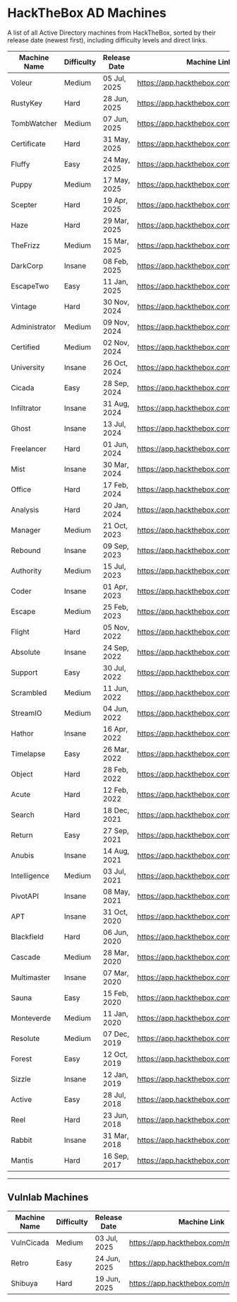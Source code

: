 # HackTheBox AD Machines

A list of all Active Directory machines from HackTheBox, sorted by their release date (newest first), including difficulty levels and direct links.

| Machine Name   | Difficulty | Release Date    | Machine Link                                    |
|----------------|------------|-----------------|-------------------------------------------------|
| Voleur         | Medium     | 05 Jul, 2025    | https://app.hackthebox.com/machines/670 |
| RustyKey       | Hard       | 28 Jun, 2025    | https://app.hackthebox.com/machines/669 |
| TombWatcher    | Medium     | 07 Jun, 2025    | https://app.hackthebox.com/machines/664 |
| Certificate    | Hard       | 31 May, 2025    | https://app.hackthebox.com/machines/663 |
| Fluffy         | Easy       | 24 May, 2025    | https://app.hackthebox.com/machines/662 |
| Puppy          | Medium     | 17 May, 2025    | https://app.hackthebox.com/machines/661 |
| Scepter        | Hard       | 19 Apr, 2025    | https://app.hackthebox.com/machines/657 |
| Haze           | Hard       | 29 Mar, 2025    | https://app.hackthebox.com/machines/654 |
| TheFrizz       | Medium     | 15 Mar, 2025    | https://app.hackthebox.com/machines/652 |
| DarkCorp       | Insane     | 08 Feb, 2025    | https://app.hackthebox.com/machines/647 |
| EscapeTwo      | Easy       | 11 Jan, 2025    | https://app.hackthebox.com/machines/642 |
| Vintage        | Hard       | 30 Nov, 2024    | https://app.hackthebox.com/machines/637 |
| Administrator  | Medium     | 09 Nov, 2024    | https://app.hackthebox.com/machines/634 |
| Certified      | Medium     | 02 Nov, 2024    | https://app.hackthebox.com/machines/633 |
| University     | Insane     | 26 Oct, 2024    | https://app.hackthebox.com/machines/632 |
| Cicada         | Easy       | 28 Sep, 2024    | https://app.hackthebox.com/machines/627 |
| Infiltrator    | Insane     | 31 Aug, 2024    | https://app.hackthebox.com/machines/623 |
| Ghost          | Insane     | 13 Jul, 2024    | https://app.hackthebox.com/machines/616 |
| Freelancer     | Hard       | 01 Jun, 2024    | https://app.hackthebox.com/machines/604 |
| Mist           | Insane     | 30 Mar, 2024    | https://app.hackthebox.com/machines/595 |
| Office         | Hard       | 17 Feb, 2024    | https://app.hackthebox.com/machines/588 |
| Analysis       | Hard       | 20 Jan, 2024    | https://app.hackthebox.com/machines/584 |
| Manager        | Medium     | 21 Oct, 2023    | https://app.hackthebox.com/machines/572 |
| Rebound        | Insane     | 09 Sep, 2023    | https://app.hackthebox.com/machines/560 |
| Authority      | Medium     | 15 Jul, 2023    | https://app.hackthebox.com/machines/553 |
| Coder          | Insane     | 01 Apr, 2023    | https://app.hackthebox.com/machines/536 |
| Escape         | Medium     | 25 Feb, 2023    | https://app.hackthebox.com/machines/531 |
| Flight         | Hard       | 05 Nov, 2022    | https://app.hackthebox.com/machines/510 |
| Absolute       | Insane     | 24 Sep, 2022    | https://app.hackthebox.com/machines/498 |
| Support        | Easy       | 30 Jul, 2022    | https://app.hackthebox.com/machines/484 |
| Scrambled      | Medium     | 11 Jun, 2022    | https://app.hackthebox.com/machines/476 |
| StreamIO       | Medium     | 04 Jun, 2022    | https://app.hackthebox.com/machines/474 |
| Hathor         | Insane     | 16 Apr, 2022    | https://app.hackthebox.com/machines/459 |
| Timelapse      | Easy       | 26 Mar, 2022    | https://app.hackthebox.com/machines/452 |
| Object         | Hard       | 28 Feb, 2022    | https://app.hackthebox.com/machines/447 |
| Acute          | Hard       | 12 Feb, 2022    | https://app.hackthebox.com/machines/438 |
| Search         | Hard       | 18 Dec, 2021    | https://app.hackthebox.com/machines/422 |
| Return         | Easy       | 27 Sep, 2021    | https://app.hackthebox.com/machines/401 |
| Anubis         | Insane     | 14 Aug, 2021    | https://app.hackthebox.com/machines/371 |
| Intelligence   | Medium     | 03 Jul, 2021    | https://app.hackthebox.com/machines/357 |
| PivotAPI       | Insane     | 08 May, 2021    | https://app.hackthebox.com/machines/345 |
| APT            | Insane     | 31 Oct, 2020    | https://app.hackthebox.com/machines/296 |
| Blackfield     | Hard       | 06 Jun, 2020    | https://app.hackthebox.com/machines/255 |
| Cascade        | Medium     | 28 Mar, 2020    | https://app.hackthebox.com/machines/235 |
| Multimaster    | Insane     | 07 Mar, 2020    | https://app.hackthebox.com/machines/232 |
| Sauna          | Easy       | 15 Feb, 2020    | https://app.hackthebox.com/machines/229 |
| Monteverde     | Medium     | 11 Jan, 2020    | https://app.hackthebox.com/machines/223 |
| Resolute       | Medium     | 07 Dec, 2019    | https://app.hackthebox.com/machines/220 |
| Forest         | Easy       | 12 Oct, 2019    | https://app.hackthebox.com/machines/212 |
| Sizzle         | Insane     | 12 Jan, 2019    | https://app.hackthebox.com/machines/169 |
| Active         | Easy       | 28 Jul, 2018    | https://app.hackthebox.com/machines/148 |
| Reel           | Hard       | 23 Jun, 2018    | https://app.hackthebox.com/machines/143 |
| Rabbit         | Insane     | 31 Mar, 2018    | https://app.hackthebox.com/machines/133 |
| Mantis         | Hard       | 16 Sep, 2017    | https://app.hackthebox.com/machines/98 |

---

## Vulnlab Machines

| Machine Name   | Difficulty | Release Date    | Machine Link                                    |
|----------------|------------|-----------------|-------------------------------------------------|
| VulnCicada     | Medium     | 03 Jul, 2025    | https://app.hackthebox.com/machines/677 |
| Retro          | Easy       | 24 Jun, 2025    | https://app.hackthebox.com/machines/671 |
| Shibuya        | Hard       | 19 Jun, 2025    | https://app.hackthebox.com/machines/667 |
